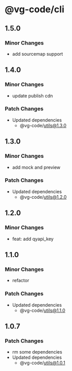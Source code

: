 # @vg-code/cli

## 1.5.0

### Minor Changes

- add sourcemap support

## 1.4.0

### Minor Changes

- update publish cdn

### Patch Changes

- Updated dependencies
  - @vg-code/utils@1.3.0

## 1.3.0

### Minor Changes

- add mock and preview

### Patch Changes

- Updated dependencies
  - @vg-code/utils@1.2.0

## 1.2.0

### Minor Changes

- feat: add qyapi_key

## 1.1.0

### Minor Changes

- refactor

### Patch Changes

- Updated dependencies
  - @vg-code/utils@1.1.0

## 1.0.7

### Patch Changes

- rm some dependencies
- Updated dependencies
  - @vg-code/utils@1.0.1
